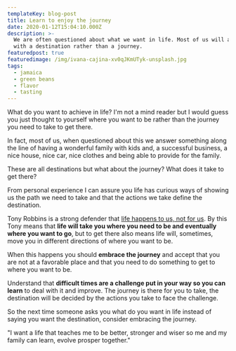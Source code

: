 ```yaml
---
templateKey: blog-post
title: Learn to enjoy the journey
date: 2020-01-12T15:04:10.000Z
description: >-
  We are often questioned about what we want in life. Most of us will answer
  with a destination rather than a journey.
featuredpost: true
featuredimage: /img/ivana-cajina-xv0qJKmUTyk-unsplash.jpg
tags:
  - jamaica
  - green beans
  - flavor
  - tasting
---
```

What do you want to achieve in life? I'm not a mind reader but I would guess you just thought to yourself where you want to be rather than the journey you need to take to get there.

In fact, most of us, when questioned about this we answer something along the line of having a wonderful family with kids and, a successful business, a nice house, nice car, nice clothes and being able to provide for the family.

These are all destinations but what about the journey? What does it take to get there?

From personal experience I can assure you life has curious ways of showing us the path we need to take and that the actions we take define the destination. 

Tony Robbins is a strong defender that [life happens to us, not for us](https://www.tonyrobbins.com/mind-meaning/life-is-happening-for-me/). By this Tony means that **life will take you where you need to be and eventually where you want to go**, but to get there also means life will, sometimes, move you in different directions of where you want to be.

When this happens you should **embrace the journey** and accept that you are not at a favorable place and that you need to do something to get to where you want to be. 

Understand that **difficult times are a challenge put in your way so you can learn** to deal with it and improve. The journey is there for you to take, the destination will be decided by the actions you take to face the challenge.

So the next time someone asks you what do you want in life instead of saying you want the destination, consider embracing the journey.

"I want a life that teaches me to be better, stronger and wiser so me and my family can learn, evolve prosper together."
